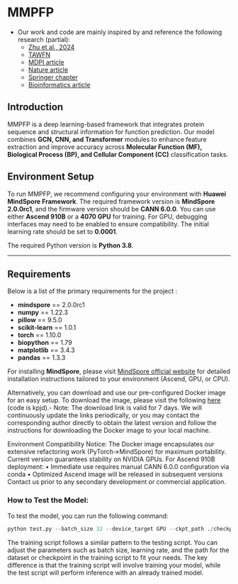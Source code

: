 # **MMPFP**

- Our work and code are mainly inspired by and reference the following research (partial):
  - [Zhu et al., 2024](https://academic.oup.com/bioinformatics/article/40/10/btae571/7766190?searchresult=1)
  - [TAWFN](https://academic.oup.com/bioinformatics/article/40/10/btae571/7766190?searchresult=1)
  - [MDPI article](https://www.mdpi.com/2218-273X/12/11/1709)
  - [Nature article](https://www.nature.com/articles/s41467-021-23303-9)
  - [Springer chapter](https://link.springer.com/chapter/10.1007/978-3-031-19836-6_20)
  - [Bioinformatics article](https://academic.oup.com/bioinformatics/article/37/18/2825/6182677?login=false)

## **Introduction**

MMPFP  is a deep learning-based framework that integrates protein sequence and structural information for function prediction. Our model combines **GCN, CNN, and Transformer** modules to enhance feature extraction and improve accuracy across **Molecular Function (MF), Biological Process (BP), and Cellular Component (CC)** classification tasks.



## **Environment Setup**

To run MMPFP, we recommend configuring your environment with **Huawei MindSpore Framework**. The required framework version is **MindSpore 2.0.0rc1**, and the firmware version should be **CANN 6.0.0**. You can use either **Ascend 910B** or a **4070 GPU** for training. For GPU, debugging interfaces may need to be enabled to ensure compatibility. The initial learning rate should be set to **0.0001**.

The required Python version is **Python 3.8**.

------

## **Requirements**

Below is a list of the primary requirements for the project :

- **mindspore** == 2.0.0rc1
- **numpy** == 1.22.3
- **pillow** == 9.5.0
- **scikit-learn** == 1.0.1
- **torch** == 1.10.0
- **biopython** == 1.79
- **matplotlib** == 3.4.3
- **pandas** == 1.3.3



For installing **MindSpore**, please visit [MindSpore official website](https://www.mindspore.cn/versions) for detailed installation instructions tailored to your environment (Ascend, GPU, or CPU).



Alternatively, you can download and use our pre-configured Docker image for an easy setup. To download the image, please visit the following [here](https://pan.baidu.com/s/1Dh2iWQiRKfMRTAc9G1ahsA?pwd=kpjd) (code is kpjd).- Note: The download link is valid for 7 days. We will continuously update the links periodically, or you may contact the corresponding author directly to obtain the latest version and follow the instructions for downloading the Docker image to your local machine.

Environment Compatibility Notice:
The Docker image encapsulates our extensive refactoring work (PyTorch→MindSpore) for maximum portability. Current version guarantees stability on NVIDIA GPUs. For Ascend 910B deployment:
• Immediate use requires manual CANN 6.0.0 configuration via conda
• Optimized Ascend image will be released in subsequent versions
Contact us prior to any secondary development or commercial application.



### How to Test the Model:

To test the model, you can run the following command:

```python
python test.py --batch_size 32 --device_target GPU --ckpt_path ./checkpoints/best_model.ckpt
```

The training script follows a similar pattern to the testing script. You can adjust the parameters such as batch size, learning rate, and the path for the dataset or checkpoint in the training script to fit your needs. The key difference is that the training script will involve training your model, while the test script will perform inference with an already trained model.


